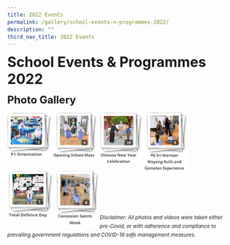 ```yaml
---
title: 2022 Events
permalink: /gallery/school-events-n-programmes-2022/
description: ""
third_nav_title: 2022 Events
---
```

**<font size=6>School Events & Programmes 2022</font>**

**<font size=5>Photo Gallery</font>**

<p><a href="https://staging.d2nutevx25vdua.amplifyapp.com/gallery/2022/P1-Orientation">
<img src="/images/Gallery/P1%20Orientation.png"
		 style="width:100px;height:105px;margin-right:5px;" 
		 align="left">
</a></p>

<p><a href="https://staging.d2nutevx25vdua.amplifyapp.com/gallery/2022/Opening-School-Mass">
<img src="/images/Gallery/Opening%20School%20Mass.png"
		 style="width:100px;height:105px;margin-right:5px;"
		 align="left">
</a></p>

<p><a href="https://staging.d2nutevx25vdua.amplifyapp.com/gallery/2022/CNY-Celebration">
<img src="/images/Gallery/Chinese%20New%20Year%20Celebration.png"
		 style="width:100px;height:120px;margin-right:5px;"
		 align="left">
</a></p>


<p><a href="https://staging.d2nutevx25vdua.amplifyapp.com/gallery/2022/P6-Sri-Warisan-Wayang-Kulit-n-Gamelan-Exp">
<img src="/images/Gallery/P6%20Sri%20Warisan%20Wayang%20Kulit%20and%20Gamelan%20Experience.png"
		 style="width:100px;height:135px;margin-right:5px;"
		 align="left">
</a></p>



<p><a href="https://staging.d2nutevx25vdua.amplifyapp.com/gallery/2022/Total-Defence-Day">
<img src="/images/Gallery/Total%20Defence%20Day.png"
		 style="width:105px;height:110px;margin-right:8px;"
		 align="left">
</a></p>

<p><a href="https://staging.d2nutevx25vdua.amplifyapp.com/gallery/2022/Canossian-Saints-Week">
<img src="/images/Gallery/Canossian%20Saints%20Week.png"
		 style="width:95px;height:130px;margin-right:5px;"
		 align="left">
</a></p>



<br><br><br><br><br><br><br>




<br><br><br><br><br><br>
<sup>_Disclaimer: All photos and videos were taken either pre-Covid, or with adherence and compliance to prevailing government regulations and COVID-19 safe management measures._</sup>